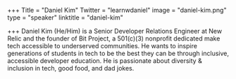 +++
Title = "Daniel Kim"
Twitter = "learnwdaniel"
image = "daniel-kim.png"
type = "speaker"
linktitle = "daniel-kim"

+++
Daniel Kim (He/Him) is a Senior Developer Relations Engineer at New Relic and the founder of Bit Project, a 501(c)(3) nonprofit dedicated make tech accessible to underserved communities. He wants to inspire generations of students in tech to be the best they can be through inclusive, accessible developer education. He is passionate about diversity & inclusion in tech, good food, and dad jokes.
